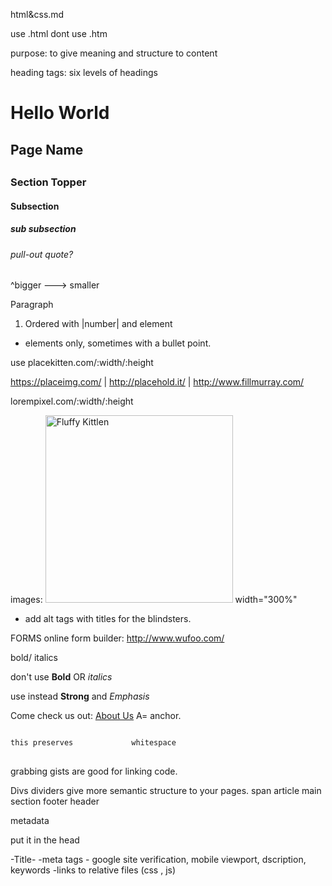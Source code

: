 html&css.md

use .html dont use .htm

purpose: to give meaning and structure to content

heading tags: six levels of headings
<h1>Hello World</h1>
	<h2>Page Name<h2>
		<h3>Section Topper</h3>
			<h4>Subsection</h4>
				<h5>sub subsection</h5>
					<h6>pull-out quote?</h6>
^bigger ---> smaller

<p>Paragraph</p>
<ol>
	<li>Ordered with |number| and element</li>
</ol>

<ul>
	<li>elements only, sometimes with a bullet point.</li>
</ul>

use placekitten.com/:width/:height

https://placeimg.com/  |  http://placehold.it/  |  http://www.fillmurray.com/

lorempixel.com/:width/:height

images:
<img alt="Fluffy Kittlen" src="http://www.placekitten.com/1024/768" width="300"> width="300%"
* add alt tags with titles for the blindsters.

FORMS
online form builder: http://www.wufoo.com/

bold/ italics

<p>
don't use <b>Bold</b> OR <i>italics</i>

use instead <strong>Strong</strong> and <em>Emphasis</em>

Come check us out: <a href="/about us">About Us</a> A= anchor.
</p>

<pre>
<code>
this preserves             whitespace
</code>
</pre>

grabbing gists are good for linking code.

Divs 
	dividers give more semantic structure to your pages.
	span
	article
	main
	section
	footer
	header

metadata 

put it in the head

-Title-
-meta tags - google site verification, mobile viewport, dscription, keywords
-links to relative files (css , js)
